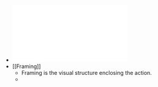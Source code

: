- ![Week 5 - Composition.pdf](../assets/Week_5_-_Composition_1632825548490_0.pdf)
- [[Framing]]
	- Framing is the visual structure enclosing the action.
	-